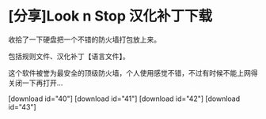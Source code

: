 # [分享]Look n Stop 汉化补丁下载

收拾了一下硬盘把一个不错的防火墙打包放上来。

包括规则文件、汉化补丁【语言文件】。

这个软件被誉为最安全的顶级防火墙，个人使用感觉不错，不过有时候不能上网得关闭一下再打开... 

<!-- more -->

[download id="40"] 
[download id="41"] 
[download id="42"] 
[download id="43"]

